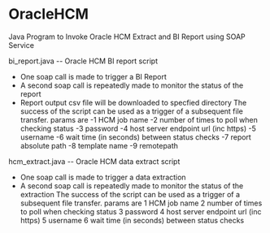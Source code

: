 # OracleHCM

Java Program to Invoke Oracle HCM Extract and BI Report using SOAP Service

bi_report.java
-- Oracle HCM BI report script 
- One soap call is made to trigger a BI Report 
- A second soap call is repeatedly made to monitor the status of the report 
- Report output csv file will be downloaded to specfied directory 
The success of the script can be used as a trigger of a subsequent file transfer. 
params are 
-1  HCM job name 
-2  number of times to poll when checking status 
-3  password 
-4  host server endpoint url (inc https) 
-5  username 
-6  wait time (in seconds) between status checks 
-7  report absolute path 
-8  template name 
-9 remotepath

hcm_extract.java
-- Oracle HCM data extract script 
- One soap call is made to trigger a data extraction 
- A second soap call is repeatedly made to monitor the status of the extraction 
The success of the script can be used as a trigger of a subsequent file transfer. 
params are 
1  HCM job name 
2  number of times to poll when checking status 
3  password 
4  host server endpoint url (inc https) 
5  username 
6  wait time (in seconds) between status checks

